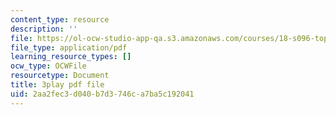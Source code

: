 ```yaml
---
content_type: resource
description: ''
file: https://ol-ocw-studio-app-qa.s3.amazonaws.com/courses/18-s096-topics-in-mathematics-with-applications-in-finance-fall-2013/2aa2fec3d040b7d3746ca7ba5c192041_8TJQhQ2GZ0Y.pdf
file_type: application/pdf
learning_resource_types: []
ocw_type: OCWFile
resourcetype: Document
title: 3play pdf file
uid: 2aa2fec3-d040-b7d3-746c-a7ba5c192041
---
```

